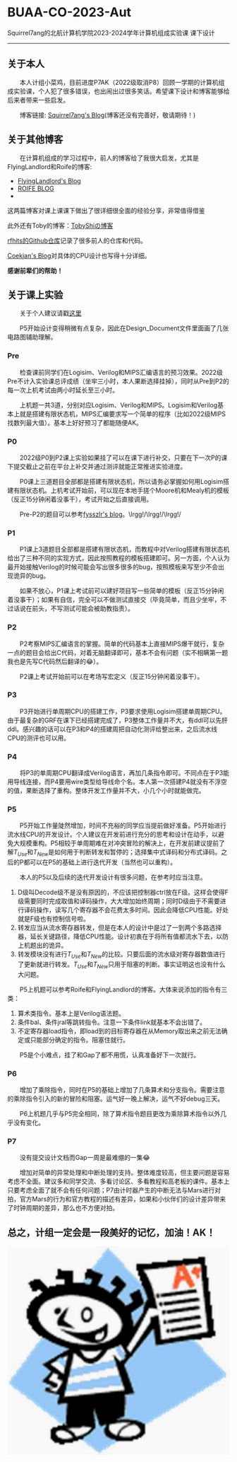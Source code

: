 # BUAA-CO-2023-Aut

Squirrel7ang的北航计算机学院2023-2024学年计算机组成实验课 课下设计

---

## 关于本人

&ensp;&ensp;&ensp;&ensp;本人计组小菜鸡，目前进度P7AK（2022级取消P8）回顾一学期的计算机组成实验课，个人犯了很多错误，也出闹出过很多笑话。希望课下设计和博客能够给后来者带来一些启发。

&ensp;&ensp;&ensp;&ensp;博客链接: [Squirrel7ang's Blog](https://squirrel7ang.github.io)(博客还没有完善好，敬请期待！)

## 关于其他博客

&ensp;&ensp;&ensp;&ensp;在计算机组成的学习过程中，前人的博客给了我很大启发，尤其是FlyingLandlord和Roife的博客:
* [FlyingLandlord's Blog](https://flyinglandlord.github.io/)
* [ROIFE BLOG](https://roife.github.io/)
* 
这两篇博客对课上课课下做出了很详细很全面的经验分享，非常值得借鉴

此外还有Toby的博客：[TobyShiの博客](https://toby-shi-cloud.github.io/)

[rfhits的Github仓库](https://github.com/rfhits/Computer-Organization-BUAA-2020)记录了很多前人的仓库和代码。

[Coekjan's Blog](https://coekjan.github.io/)对具体的CPU设计也写得十分详细。

**感谢前辈们的帮助！**

## 关于课上实验

&ensp;&ensp;&ensp;&ensp;关于个人建议请戳[这里](https://squirrel7ang.github.io/CO)

&ensp;&ensp;&ensp;&ensp;P5开始设计变得稍微有点复杂，因此在Design_Document文件里面画了几张电路图辅助理解。

### Pre

&ensp;&ensp;&ensp;&ensp;检查课前同学们在Logisim、Verilog和MIPS汇编语言的预习效果。2022级Pre不计入实验课总评成绩（坐牢三小时，本人果断选择挂掉），同时从Pre到P2的每一次上机考试由两小时延长至三小时。

&ensp;&ensp;&ensp;&ensp;上机题一共3道，分别对应Logisim、Verilog和MIPS。Logisim和Verilog基本上就是搭建有限状态机，MIPS汇编要求写一个简单的程序（比如2022级MIPS找数列最大值）。基本上好好预习了都能随便AK。

### P0

&ensp;&ensp;&ensp;&ensp;2022级P0到P2课上实验如果挂了可以在课下进行补交，只要在下一次P的课下提交截止之前在平台上补交并通过测评就能正常推进实验进度。

&ensp;&ensp;&ensp;&ensp;P0课上三道题目全部都是搭建有限状态机，所以请务必掌握如何用Logisim搭建有限状态机。上机考试开始前，可以现在本地手搓个Moore机和Mealy机的模板（反正15分钟闲着没事干），考试开始之后直接调用。

&ensp;&ensp;&ensp;&ensp;Pre-P2的题目可以参考[fysszlr's blog](https://www.fysszlr.top/categories/%E7%BB%8F%E9%AA%8C/)。\lrgg!/\lrgg!/\lrgg!/

### P1

&ensp;&ensp;&ensp;&ensp;P1课上3道题目全部都是搭建有限状态机，而教程中对Verilog搭建有限状态机给出了三种不同的实现方式，因此按照教程的模板搭建即可。另一方面，个人认为最开始接触Verilog的时候可能会写出很多很多的bug，按照模板来写至少不会出现诡异的bug。

&ensp;&ensp;&ensp;&ensp;如果不放心，P1课上考试前可以建好项目写一些简单的模板（反正15分钟闲着没事干）；如果有自信，完全可以不做测试直接交（毕竟简单，而且少坐牢，不过话说在前头，不写测试可能会被助教指责）。

### P2

&ensp;&ensp;&ensp;&ensp;P2考察MIPS汇编语言的掌握。简单的代码基本上直接MIPS爆干就行，复杂一点的题目会给出C代码，对着无脑翻译即可，基本不会有问题（实不相瞒第一题我也是先写C代码然后翻译的:joy:）。

&ensp;&ensp;&ensp;&ensp;P2课上考试开始前可以在考场写宏定义（反正15分钟闲着没事干）。

### P3

&ensp;&ensp;&ensp;&ensp;P3开始进行单周期CPU的搭建工作，P3要求使用Logisim搭建单周期CPU。由于最复杂的GRF在课下已经搭建完成了，P3整体工作量并不大，有ddl可以先肝ddl。感兴趣的话可以在P3和P4的搭建周把自动化测评给整出来，之后流水线CPU的测评也可以用。

### P4

&ensp;&ensp;&ensp;&ensp;将P3的单周期CPU翻译成Verilog语言，再加几条指令即可。不同点在于P3能用导线连接，而P4要用wire类型给导线命个名。本人第一次搭建P4就没有不浮空的值，果断选择了重构。整体开发工作量并不大，小几个小时就能做完。

### P5

&ensp;&ensp;&ensp;&ensp;P5开始工作量陡然增加，时间不充裕的同学应当提前做好准备。P5开始进行流水线CPU的开发设计。个人建议在开发前进行充分的思考和设计在动手，以避免大规模重构。P5相较于单周期难在对冲突冒险的解决上，在开发前建议提前了解$T_{Use}$和$T_{New}$是如何用于判断转发和暂停的；选择集中式译码和分布式译码。之后的P都可以在P5的基础上进行迭代开发（当然也可以重构）。

&ensp;&ensp;&ensp;&ensp;本人的P5以及后续的迭代开发设计有很多问题，在参考时应当注意。
1. D级叫Decode级不是没有原因的，不应该把控制器ctrl放在F级。这样会使得F级需要同时完成取值和译码操作，大大增加始终周期；同时D级由于不需要进行译码操作，读写几个寄存器不会花费太多时间。因此会降低CPU性能。好处就是F级也有控制信号啦。
2. 转发应当从流水寄存器转发，但是在本人的设计中是过了一到两个多路选择器，延长关键路径，降低CPU性能。设计初衷在于将所有值都流水下去，以防上机题出的诡异。
3. 转发模块没有进行$T_{Use}$和$T_{New}$的比较。只要后面的流水级对寄存器数值进行了更新就进行转发。$T_{Use}$和$T_{New}$只用于阻塞的判断。事实证明这也没有什么大问题。

&ensp;&ensp;&ensp;&ensp;P5上机题可以参考Roife和FlyingLandlord的博客。大体来说添加的指令有三类：
1. 算术类指令。基本上是Verilog语法题。
2. 条件bal、条件jral等跳转指令。注意一下条件link就基本不会出错了。
3. 不定寄存器load指令，即load到的目标寄存器在从Memory取出来之前无法确定或只能部分确定的指令。阻塞住就行。

&ensp;&ensp;&ensp;&ensp;P5是个小难点，挂了和Gap了都不用慌，认真准备好下一次就行。

### P6

&ensp;&ensp;&ensp;&ensp;增加了乘除指令，同时在P5的基础上增加了几条算术和分支指令。需要注意的乘除指令引入的新的冒险和阻塞。运气好一晚上解决，运气不好debug三天。

&ensp;&ensp;&ensp;&ensp;P6上机题几乎与P5完全相同，除了算术指令题目更改为乘除算术指令以外几乎没有变化。

### P7

&ensp;&ensp;&ensp;&ensp;没有提交设计文档而Gap一周是最难绷的一集:joy:

&ensp;&ensp;&ensp;&ensp;增加对简单的异常处理和中断处理的支持。整体难度较高，但主要问题是容易考虑不全面。建议多和同学交流、多看讨论区、多看教程和高老板的课件。基本上只要考虑全面了就不会有任何问题；P7由计时器产生的中断无法与Mars进行对拍，官方Mars的行为和官方教程的描述有差异，如果和小伙伴们的设计差异带来了时钟周期的差异，那么也不方便对拍。

## 总之，计组一定会是一段美好的记忆，加油！AK！
![AK](img/AK.png)